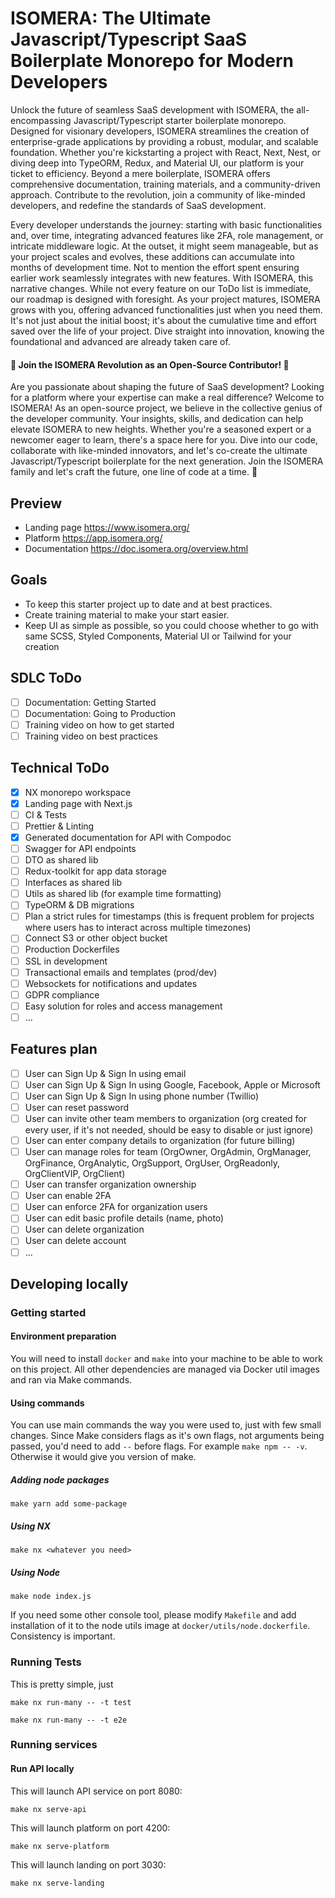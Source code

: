 
# ISOMERA: The Ultimate Javascript/Typescript SaaS Boilerplate Monorepo for Modern Developers

Unlock the future of seamless SaaS development with ISOMERA, the all-encompassing Javascript/Typescript starter boilerplate monorepo. Designed for visionary developers, ISOMERA streamlines the creation of enterprise-grade applications by providing a robust, modular, and scalable foundation. Whether you're kickstarting a project with React, Next, Nest, or diving deep into TypeORM, Redux, and Material UI, our platform is your ticket to efficiency. Beyond a mere boilerplate, ISOMERA offers comprehensive documentation, training materials, and a community-driven approach. Contribute to the revolution, join a community of like-minded developers, and redefine the standards of SaaS development.

Every developer understands the journey: starting with basic functionalities and, over time, integrating advanced features like 2FA, role management, or intricate middleware logic. At the outset, it might seem manageable, but as your project scales and evolves, these additions can accumulate into months of development time. Not to mention the effort spent ensuring earlier work seamlessly integrates with new features. With ISOMERA, this narrative changes. While not every feature on our ToDo list is immediate, our roadmap is designed with foresight. As your project matures, ISOMERA grows with you, offering advanced functionalities just when you need them. It's not just about the initial boost; it's about the cumulative time and effort saved over the life of your project. Dive straight into innovation, knowing the foundational and advanced are already taken care of.

#### 🌟 Join the ISOMERA Revolution as an Open-Source Contributor! 🌟

Are you passionate about shaping the future of SaaS development? Looking for a platform where your expertise can make a real difference? Welcome to ISOMERA! As an open-source project, we believe in the collective genius of the developer community. Your insights, skills, and dedication can help elevate ISOMERA to new heights. Whether you're a seasoned expert or a newcomer eager to learn, there's a space here for you. Dive into our code, collaborate with like-minded innovators, and let's co-create the ultimate Javascript/Typescript boilerplate for the next generation. Join the ISOMERA family and let's craft the future, one line of code at a time. 🚀

## Preview

* Landing page https://www.isomera.org/
* Platform https://app.isomera.org/
* Documentation https://doc.isomera.org/overview.html

## Goals

* To keep this starter project up to date and at best practices.
* Create training material to make your start easier.
* Keep UI as simple as possible, so you could choose whether to go with same SCSS, Styled Components, Material UI or Tailwind for your creation

## SDLC ToDo

- [ ] Documentation: Getting Started
- [ ] Documentation: Going to Production
- [ ] Training video on how to get started
- [ ] Training video on best practices

## Technical ToDo

- [x] NX monorepo workspace
- [x] Landing page with Next.js
- [ ] CI & Tests
- [ ] Prettier & Linting
- [x] Generated documentation for API with Compodoc
- [ ] Swagger for API endpoints
- [ ] DTO as shared lib
- [ ] Redux-toolkit for app data storage
- [ ] Interfaces as shared lib
- [ ] Utils as shared lib (for example time formatting)
- [ ] TypeORM & DB migrations
- [ ] Plan a strict rules for timestamps (this is frequent problem for projects where users has to interact across multiple timezones)
- [ ] Connect S3 or other object bucket
- [ ] Production Dockerfiles
- [ ] SSL in development
- [ ] Transactional emails and templates (prod/dev)
- [ ] Websockets for notifications and updates
- [ ] GDPR compliance
- [ ] Easy solution for roles and access management
- [ ] ...

## Features plan

- [ ] User can Sign Up & Sign In using email
- [ ] User can Sign Up & Sign In using Google, Facebook, Apple or Microsoft
- [ ] User can Sign Up & Sign In using phone number (Twillio)
- [ ] User can reset password
- [ ] User can invite other team members to organization (org created for every user, if it's not needed, should be easy to disable or just ignore)
- [ ] User can enter company details to organization (for future billing)
- [ ] User can manage roles for team (OrgOwner, OrgAdmin, OrgManager, OrgFinance, OrgAnalytic, OrgSupport, OrgUser, OrgReadonly, OrgClientVIP, OrgClient)
- [ ] User can transfer organization ownership
- [ ] User can enable 2FA
- [ ] User can enforce 2FA for organization users
- [ ] User can edit basic profile details (name, photo)
- [ ] User can delete organization
- [ ] User can delete account
- [ ] ...
 
## Developing locally

### Getting started

#### Environment preparation

You will need to install `docker` and `make` into your machine to be able to work on this project. All other dependencies are managed via Docker util images and ran
via Make commands.

#### Using commands

You can use main commands the way you were used to, just with few small changes.
Since Make considers flags as it's own flags, not arguments being passed, you'd need to add `--` before flags. For example `make npm -- -v`. Otherwise it would give you version of make.

##### Adding node packages

```
make yarn add some-package
```

##### Using NX

```
make nx <whatever you need>
```

##### Using Node

```
make node index.js
```

If you need some other console tool, please modify `Makefile` and add installation of it to the node utils image at `docker/utils/node.dockerfile`. Consistency is important.

### Running Tests

This is pretty simple, just

```
make nx run-many -- -t test
```

```
make nx run-many -- -t e2e
```

### Running services

#### Run API locally

This will launch API service on port 8080:

```
make nx serve-api
```

This will launch platform on port 4200:

```
make nx serve-platform
```

This will launch landing on port 3030:

```
make nx serve-landing
```

